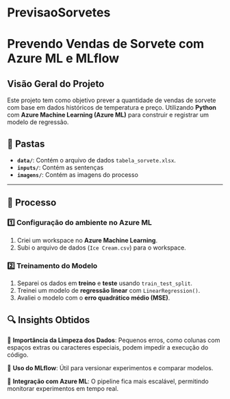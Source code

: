 
# PrevisaoSorvetes
# Prevendo Vendas de Sorvete com Azure ML e MLflow

## Visão Geral do Projeto
Este projeto tem como objetivo prever a quantidade de vendas de sorvete com base em dados históricos de temperatura e preço. Utilizando **Python** com **Azure Machine Learning (Azure ML)** para construir e registrar um modelo de regressão.

  ## 📌 Pastas
- **`data/`**: Contém o arquivo de dados `tabela_sorvete.xlsx`.
- **`inputs/`**: Contém as sentenças
- **`imagens/`**: Contém as imagens do processo


---

## 🚀 **Processo**
### 1️⃣ **Configuração do ambiente no Azure ML**
1. Criei um workspace no **Azure Machine Learning**.
2. Subi o arquivo de dados (`Ice Cream.csv`) para o workspace.

### 2️⃣ **Treinamento do Modelo**
1. Separei os dados em **treino** e **teste** usando `train_test_split`.
2. Treinei um modelo de **regressão linear** com `LinearRegression()`.
3. Avaliei o modelo com o **erro quadrático médio (MSE)**.


## 🔍 **Insights Obtidos**
🔹 **Importância da Limpeza dos Dados**: Pequenos erros, como colunas com espaços extras ou caracteres especiais, podem impedir a execução do código.

🔹 **Uso do MLflow**: Útil para versionar experimentos e comparar modelos.

🔹 **Integração com Azure ML**: O pipeline fica mais escalável, permitindo monitorar experimentos em tempo real.

